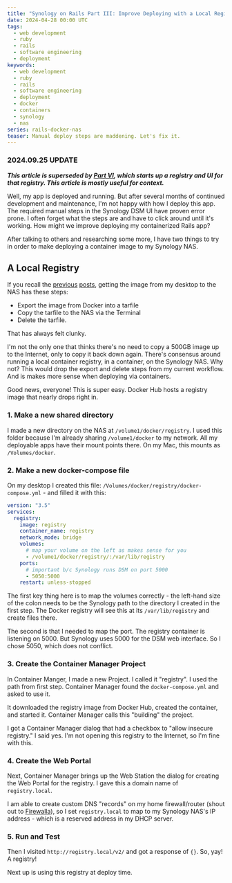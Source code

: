```yaml
---
title: "Synology on Rails Part III: Improve Deploying with a Local Registry"
date: 2024-04-28 00:00 UTC
tags:
  - web development
  - ruby
  - rails
  - software engineering
  - deployment
keywords:
  - web development
  - ruby
  - rails
  - software engineering
  - deployment
  - docker
  - containers
  - synology
  - nas
series: rails-docker-nas
teaser: Manual deploy steps are maddening. Let's fix it.
---
```


[p1]: /rails-containers-on-synology/
[p2]: /deploying-containers-synology/
[fw]: https://www.firewalla.com
[vi]: /synology-improved-registry/

### 2024.09.25 UPDATE

_**This article is superseded by [Part VI][vi], which starts up a registry and UI for that registry. This article is mostly useful for context.**_

Well, my app is deployed and running. But after several months of continued development and maintenance, I'm not happy with how I deploy this app. The required manual steps in the Synology DSM UI have proven error prone. I often forget what the steps are and have to click around until it's working. How might we improve deploying my containerized Rails app? 

After talking to others and researching some more, I have two things to try in order to make deploying a container image to my Synology NAS.

## A Local Registry

If you recall the [previous][p1] [posts][p2], getting the image from my desktop to the NAS has these steps:

- Export the image from Docker into a tarfile
- Copy the tarfile to the NAS via the Terminal
- Delete the tarfile. 
 
That has always felt clunky.

I'm not the only one that thinks there's no need to copy a 500GB image up to the Internet, only to copy it back down again. There's consensus around running a local container registry, in a container, on the Synology NAS. Why not? This would drop the export and delete steps from my current workflow. And is makes more sense when deploying via containers.

Good news, everyone! This is super easy. Docker Hub hosts a registry image that nearly drops right in.

### 1. Make a new shared directory

I made a new directory on the NAS at  `/volume1/docker/registry`. I used this folder because I'm already sharing `/volume1/docker` to my network. All my deployable apps have their mount points there. On my Mac, this mounts as `/Volumes/docker`.

### 2. Make a new docker-compose file

On my desktop I created this file: `/Volumes/docker/registry/docker-compose.yml` - and filled it with this:

```yaml
version: "3.5"
services:
  registry:
    image: registry
    container_name: registry
    network_mode: bridge
    volumes:
      # map your volume on the left as makes sense for you
      - /volume1/docker/registry/:/var/lib/registry
    ports:
      # important b/c Synology runs DSM on port 5000
      - 5050:5000
    restart: unless-stopped
```

The first key thing here is to map the volumes correctly - the left-hand size of the colon needs to be the Synology path to the directory I created in the first step. The Docker registry will see this at its `/var/lib/registry` and create files there.

The second is that I needed to map the port. The registry container is listening on 5000. But Synology uses 5000 for the DSM web interface. So I chose 5050, which does not conflict.

### 3. Create the Container Manager Project

In Container Manger, I made a new Project. I called it "registry". I used the path from first step. Container Manager found the `docker-compose.yml` and asked to use it.

It downloaded the registry image from Docker Hub, created the container, and started it. Container Manager calls this "building" the project.

I got a Container Manager dialog that had a checkbox to "allow insecure registry." I said yes. I'm not opening this registry to the Internet, so I'm fine with this.

### 4. Create the Web Portal

Next, Container Manager brings up the Web Station the dialog for creating the Web Portal for the registry. I gave this a domain name of `registry.local`.

I am able to create custom DNS "records" on my home firewall/router (shout out to [Firewalla][fw]), so I set `registry.local` to map to my Synology NAS's IP address - which is a reserved address in my DHCP server. 

### 5. Run and Test

Then I visited `http://registry.local/v2/` and got a response of `{}`. So, yay! A registry!

Next up is using this registry at deploy time.